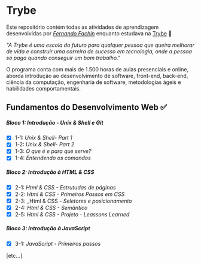# Trybe

Este repositório contém todas as atividades de aprendizagem desenvolvidas por _[Fernando Fachin](LinkDoSeuLinkedinAqui)_ enquanto estudava na [Trybe](https://www.betrybe.com/) :rocket:

_"A Trybe é uma escola do futuro para qualquer pessoa que queira melhorar de vida e construir uma carreira de sucesso em tecnologia, onde a pessoa só paga quando conseguir um bom trabalho."_

O programa conta com mais de 1.500 horas de aulas presenciais e online, aborda introdução ao desenvolvimento de software, front-end, back-end, ciência da computação, engenharia de software, metodologias ágeis e habilidades comportamentais.

## Fundamentos do Desenvolvimento Web :white_check_mark:

##### Bloco 1: Introdução - Unix & Shell e Git

- [x] 1-1: _Unix & Shell- Part 1_
- [x] 1-2: _Unix & Shell- Part 2_
- [x] 1-3: _O que é e para que serve?_
- [x] 1-4: _Entendendo os comandos_

##### Bloco 2: Introdução à HTML & CSS

- [x] 2-1: _Html & CSS - Estrutudas de páginas_
- [x] 2-2: _Html & CSS - Primeiros Passos em CSS_
- [x] 2-3: _Html & CSS - _Seletores e posicionamento_
- [x] 2-4: _Html & CSS - Semântico_
- [x] 2-5: _Html & CSS - Projeto - Leassons Learned_

##### Bloco 3: Introdução à JavaScript

- [x] 3-1: _JavaScript - Primeiros passos_

[etc...]

